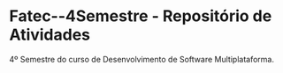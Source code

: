 # Fatec--4Semestre - Repositório de Atividades

4º Semestre do curso de Desenvolvimento de Software Multiplataforma.
